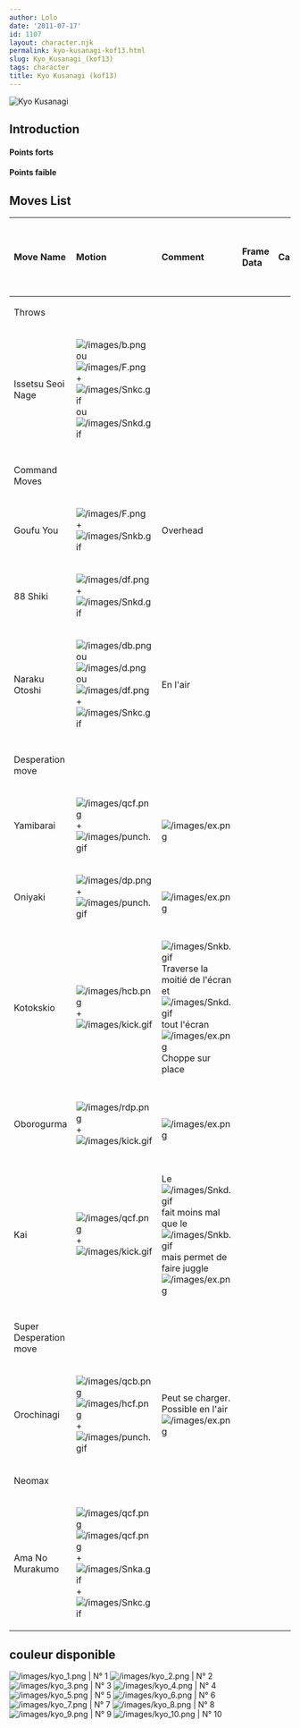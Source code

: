 ```yaml
---
author: Lolo
date: '2011-07-17'
id: 1107
layout: character.njk
permalink: kyo-kusanagi-kof13.html
slug: Kyo_Kusanagi_(kof13)
tags: character
title: Kyo Kusanagi (kof13)
---
```


![Kyo Kusanagi](/images/Kyokof13.gif "Kyo Kusanagi")  


## Introduction

#### Points forts

#### Points faible

## Moves List

<table>
<thead>
<tr class="header">
<th style="text-align: left;"><p>Move Name</p></th>
<th style="text-align: left;"><p>Motion</p></th>
<th style="text-align: left;"><p>Comment</p></th>
<th style="text-align: left;"><p>Frame Data</p></th>
<th style="text-align: left;"><p>Cancelable</p></th>
<th style="text-align: left;"><p>Damage LOW / HIGH<br />
Damage EX</p></th>
</tr>
</thead>
<tbody>
<tr class="odd">
<td style="text-align: left;"><p>Throws</p></td>
<td style="text-align: left;"></td>
<td style="text-align: left;"></td>
<td style="text-align: left;"></td>
<td style="text-align: left;"></td>
<td style="text-align: left;"></td>
</tr>
<tr class="even">
<td style="text-align: left;"><p>Issetsu Seoi Nage</p></td>
<td style="text-align: left;"><p><img src="/images/b.png"
title="/images/b.png" alt="/images/b.png" /> ou <img src="/images/F.png"
title="/images/F.png" alt="/images/F.png" /> + <img
src="/images/Snkc.gif" title="/images/Snkc.gif"
alt="/images/Snkc.gif" /> ou <img src="/images/Snkd.gif"
title="/images/Snkd.gif" alt="/images/Snkd.gif" /></p></td>
<td style="text-align: left;"></td>
<td style="text-align: left;"></td>
<td style="text-align: left;"></td>
<td style="text-align: left;"><p>101</p></td>
</tr>
<tr class="odd">
<td style="text-align: left;"></td>
<td style="text-align: left;"></td>
<td style="text-align: left;"></td>
<td style="text-align: left;"></td>
<td style="text-align: left;"></td>
<td style="text-align: left;"></td>
</tr>
<tr class="even">
<td style="text-align: left;"><p>Command Moves</p></td>
<td style="text-align: left;"></td>
<td style="text-align: left;"></td>
<td style="text-align: left;"></td>
<td style="text-align: left;"></td>
<td style="text-align: left;"></td>
</tr>
<tr class="odd">
<td style="text-align: left;"><p>Goufu You</p></td>
<td style="text-align: left;"><p><img src="/images/F.png"
title="/images/F.png" alt="/images/F.png" /> + <img
src="/images/Snkb.gif" title="/images/Snkb.gif"
alt="/images/Snkb.gif" /></p></td>
<td style="text-align: left;"><p>Overhead</p></td>
<td style="text-align: left;"></td>
<td style="text-align: left;"></td>
<td style="text-align: left;"><p>75</p></td>
</tr>
<tr class="even">
<td style="text-align: left;"><p>88 Shiki</p></td>
<td style="text-align: left;"><p><img src="/images/df.png"
title="/images/df.png" alt="/images/df.png" /> +<img
src="/images/Snkd.gif" title="/images/Snkd.gif"
alt="/images/Snkd.gif" /></p></td>
<td style="text-align: left;"></td>
<td style="text-align: left;"></td>
<td style="text-align: left;"></td>
<td style="text-align: left;"><p>72 (30&gt;45)</p></td>
</tr>
<tr class="odd">
<td style="text-align: left;"><p>Naraku Otoshi</p></td>
<td style="text-align: left;"><p><img src="/images/db.png"
title="/images/db.png" alt="/images/db.png" />ou <img
src="/images/d.png" title="/images/d.png" alt="/images/d.png" /> ou <img
src="/images/df.png" title="/images/df.png" alt="/images/df.png" /> +
<img src="/images/Snkc.gif" title="/images/Snkc.gif"
alt="/images/Snkc.gif" /></p></td>
<td style="text-align: left;"><p>En l'air</p></td>
<td style="text-align: left;"></td>
<td style="text-align: left;"></td>
<td style="text-align: left;"><p>50</p></td>
</tr>
<tr class="even">
<td style="text-align: left;"></td>
<td style="text-align: left;"></td>
<td style="text-align: left;"></td>
<td style="text-align: left;"></td>
<td style="text-align: left;"></td>
<td style="text-align: left;"></td>
</tr>
<tr class="odd">
<td style="text-align: left;"><p>Desperation move</p></td>
<td style="text-align: left;"></td>
<td style="text-align: left;"></td>
<td style="text-align: left;"></td>
<td style="text-align: left;"></td>
<td style="text-align: left;"></td>
</tr>
<tr class="even">
<td style="text-align: left;"><p>Yamibarai</p></td>
<td style="text-align: left;"><p><img src="/images/qcf.png"
title="/images/qcf.png" alt="/images/qcf.png" /> + <img
src="/images/punch.gif" title="/images/punch.gif"
alt="/images/punch.gif" /></p></td>
<td style="text-align: left;"><p><br />
<img src="/images/ex.png" title="/images/ex.png"
alt="/images/ex.png" /></p></td>
<td style="text-align: left;"></td>
<td style="text-align: left;"></td>
<td style="text-align: left;"><p>60<br />
100</p></td>
</tr>
<tr class="odd">
<td style="text-align: left;"><p>Oniyaki</p></td>
<td style="text-align: left;"><p><img src="/images/dp.png"
title="/images/dp.png" alt="/images/dp.png" /> + <img
src="/images/punch.gif" title="/images/punch.gif"
alt="/images/punch.gif" /></p></td>
<td style="text-align: left;"><p><br />
<img src="/images/ex.png" title="/images/ex.png"
alt="/images/ex.png" /></p></td>
<td style="text-align: left;"></td>
<td style="text-align: left;"></td>
<td style="text-align: left;"><p>78 / 125<br />
205</p></td>
</tr>
<tr class="even">
<td style="text-align: left;"><p>Kotokskio</p></td>
<td style="text-align: left;"><p><img src="/images/hcb.png"
title="/images/hcb.png" alt="/images/hcb.png" /> + <img
src="/images/kick.gif" title="/images/kick.gif"
alt="/images/kick.gif" /></p></td>
<td style="text-align: left;"><p><img src="/images/Snkb.gif"
title="/images/Snkb.gif" alt="/images/Snkb.gif" /> Traverse la moitié de
l'écran et <img src="/images/Snkd.gif" title="/images/Snkd.gif"
alt="/images/Snkd.gif" /> tout l'écran<br />
<img src="/images/ex.png" title="/images/ex.png" alt="/images/ex.png" />
Choppe sur place</p></td>
<td style="text-align: left;"></td>
<td style="text-align: left;"></td>
<td style="text-align: left;"><p>158<br />
180</p></td>
</tr>
<tr class="odd">
<td style="text-align: left;"><p>Oborogurma</p></td>
<td style="text-align: left;"><p><img src="/images/rdp.png"
title="/images/rdp.png" alt="/images/rdp.png" /> + <img
src="/images/kick.gif" title="/images/kick.gif"
alt="/images/kick.gif" /></p></td>
<td style="text-align: left;"><p><br />
<img src="/images/ex.png" title="/images/ex.png"
alt="/images/ex.png" /></p></td>
<td style="text-align: left;"></td>
<td style="text-align: left;"></td>
<td style="text-align: left;"><p>40 / 141 (3 hit)<br />
207 (3 hit)</p></td>
</tr>
<tr class="even">
<td style="text-align: left;"><p>Kai</p></td>
<td style="text-align: left;"><p><img src="/images/qcf.png"
title="/images/qcf.png" alt="/images/qcf.png" /> + <img
src="/images/kick.gif" title="/images/kick.gif"
alt="/images/kick.gif" /></p></td>
<td style="text-align: left;"><p>Le <img src="/images/Snkd.gif"
title="/images/Snkd.gif" alt="/images/Snkd.gif" /> fait moins mal que le
<img src="/images/Snkb.gif" title="/images/Snkb.gif"
alt="/images/Snkb.gif" /> mais permet de faire juggle<br />
<img src="/images/ex.png" title="/images/ex.png"
alt="/images/ex.png" /></p></td>
<td style="text-align: left;"></td>
<td style="text-align: left;"></td>
<td style="text-align: left;"><p>68 / 58<br />
78</p></td>
</tr>
<tr class="odd">
<td style="text-align: left;"></td>
<td style="text-align: left;"></td>
<td style="text-align: left;"></td>
<td style="text-align: left;"></td>
<td style="text-align: left;"></td>
<td style="text-align: left;"></td>
</tr>
<tr class="even">
<td style="text-align: left;"><p>Super Desperation move</p></td>
<td style="text-align: left;"></td>
<td style="text-align: left;"></td>
<td style="text-align: left;"></td>
<td style="text-align: left;"></td>
<td style="text-align: left;"></td>
</tr>
<tr class="odd">
<td style="text-align: left;"><p>Orochinagi</p></td>
<td style="text-align: left;"><p><img src="/images/qcb.png"
title="/images/qcb.png" alt="/images/qcb.png" /><img
src="/images/hcf.png" title="/images/hcf.png" alt="/images/hcf.png" /> +
<img src="/images/punch.gif" title="/images/punch.gif"
alt="/images/punch.gif" /></p></td>
<td style="text-align: left;"><p>Peut se charger. Possible en
l'air<br />
<img src="/images/ex.png" title="/images/ex.png"
alt="/images/ex.png" /></p></td>
<td style="text-align: left;"></td>
<td style="text-align: left;"></td>
<td style="text-align: left;"><p>210<br />
360</p></td>
</tr>
<tr class="even">
<td style="text-align: left;"><p>Neomax</p></td>
<td style="text-align: left;"></td>
<td style="text-align: left;"></td>
<td style="text-align: left;"></td>
<td style="text-align: left;"></td>
<td style="text-align: left;"></td>
</tr>
<tr class="odd">
<td style="text-align: left;"><p>Ama No Murakumo</p></td>
<td style="text-align: left;"><p><img src="/images/qcf.png"
title="/images/qcf.png" alt="/images/qcf.png" /><img
src="/images/qcf.png" title="/images/qcf.png" alt="/images/qcf.png" /> +
<img src="/images/Snka.gif" title="/images/Snka.gif"
alt="/images/Snka.gif" />+<img src="/images/Snkc.gif"
title="/images/Snkc.gif" alt="/images/Snkc.gif" /></p></td>
<td style="text-align: left;"></td>
<td style="text-align: left;"></td>
<td style="text-align: left;"></td>
<td style="text-align: left;"><p>450 (10 hit)</p></td>
</tr>
</tbody>
</table>

## couleur disponible

![](/images/kyo_1.png "/images/kyo_1.png") \| N° 1
![](/images/kyo_2.png "/images/kyo_2.png") \| N° 2
![](/images/kyo_3.png "/images/kyo_3.png") \| N° 3
![](/images/kyo_4.png "/images/kyo_4.png") \| N° 4
![](/images/kyo_5.png "/images/kyo_5.png") \| N° 5
![](/images/kyo_6.png "/images/kyo_6.png") \| N° 6
![](/images/kyo_7.png "/images/kyo_7.png") \| N° 7
![](/images/kyo_8.png "/images/kyo_8.png") \| N° 8
![](/images/kyo_9.png "/images/kyo_9.png") \| N° 9
![](/images/kyo_10.png "/images/kyo_10.png") \| N° 10